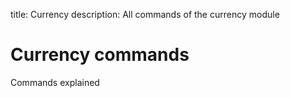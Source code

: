 title: Currency 
description: All commands of the currency module

# Currency commands

Commands explained
